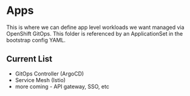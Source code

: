 # Apps
This is where we can define app level workloads we want managed via OpenShift GitOps.
This folder is referenced by an ApplicationSet in the bootstrap config YAML.

## Current List
* GitOps Controller (ArgoCD)
* Service Mesh (Istio)
* more coming - API gateway, SSO, etc